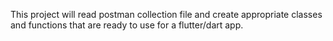 This project will read postman collection file and create appropriate classes and functions that are ready to use for a flutter/dart app.